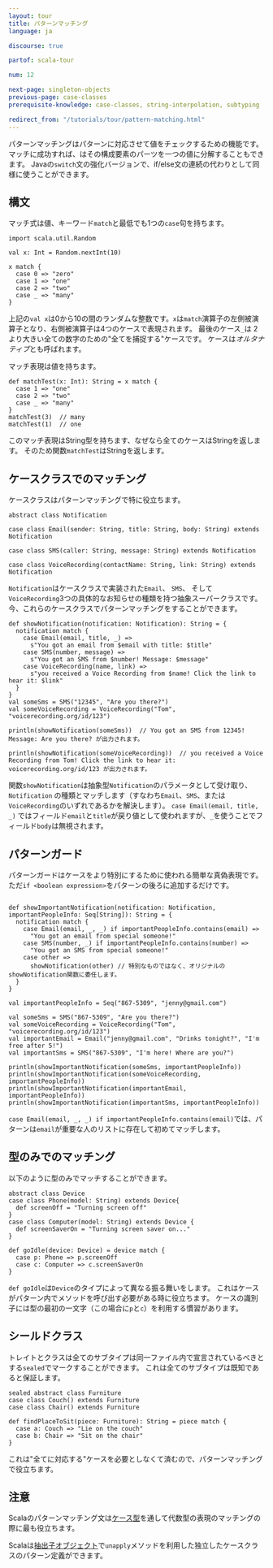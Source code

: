 ```yaml
---
layout: tour
title: パターンマッチング
language: ja

discourse: true

partof: scala-tour

num: 12

next-page: singleton-objects
previous-page: case-classes
prerequisite-knowledge: case-classes, string-interpolation, subtyping

redirect_from: "/tutorials/tour/pattern-matching.html"
---
```


パターンマッチングはパターンに対応させて値をチェックするための機能です。
マッチに成功すれば、はその構成要素のパーツを一つの値に分解することもできます。
Javaの`switch`文の強化バージョンで、if/else文の連続の代わりとして同様に使うことができます。

## 構文

マッチ式は値、キーワード`match`と最低でも1つの`case`句を持ちます。
```tut
import scala.util.Random

val x: Int = Random.nextInt(10)

x match {
  case 0 => "zero"
  case 1 => "one"
  case 2 => "two"
  case _ => "many"
}
```
上記の`val x`は0から10の間のランダムな整数です。`x`は`match`演算子の左側被演算子となり、右側被演算子は4つのケースで表現されます。
最後のケース`_`は 2より大きい全ての数字のための"全てを捕捉する"ケースです。
ケースは*オルタナティブ*とも呼ばれます。

マッチ表現は値を持ちます。
```tut
def matchTest(x: Int): String = x match {
  case 1 => "one"
  case 2 => "two"
  case _ => "many"
}
matchTest(3)  // many
matchTest(1)  // one
```
このマッチ表現はString型を持ちます、なぜなら全てのケースはStringを返します。
そのため関数`matchTest`はStringを返します。

## ケースクラスでのマッチング

ケースクラスはパターンマッチングで特に役立ちます。

```tut
abstract class Notification

case class Email(sender: String, title: String, body: String) extends Notification

case class SMS(caller: String, message: String) extends Notification

case class VoiceRecording(contactName: String, link: String) extends Notification

```
`Notification`はケースクラスで実装された`Email`、 `SMS`、 そして`VoiceRecording`3つの具体的なお知らせの種類を持つ抽象スーパークラスです。
今、これらのケースクラスでパターンマッチングをすることができます。

```
def showNotification(notification: Notification): String = {
  notification match {
    case Email(email, title, _) =>
      s"You got an email from $email with title: $title"
    case SMS(number, message) =>
      s"You got an SMS from $number! Message: $message"
    case VoiceRecording(name, link) =>
      s"you received a Voice Recording from $name! Click the link to hear it: $link"
  }
}
val someSms = SMS("12345", "Are you there?")
val someVoiceRecording = VoiceRecording("Tom", "voicerecording.org/id/123")

println(showNotification(someSms))  // You got an SMS from 12345! Message: Are you there? が出力されます。

println(showNotification(someVoiceRecording))  // you received a Voice Recording from Tom! Click the link to hear it: voicerecording.org/id/123 が出力されます。
```
関数`showNotification`は抽象型`Notification`のパラメータとして受け取り、`Notification` の種類とマッチします（すなわち`Email`、`SMS`、または `VoiceRecording`のいずれであるかを解決します）。
`case Email(email, title, _)` ではフィールド`email`と`title`が戻り値として使われますが、`_`を使うことでフィールド`body`は無視されます。

## パターンガード
パターンガードはケースをより特別にするために使われる簡単な真偽表現です。
ただ`if <boolean expression>`をパターンの後ろに追加するだけです。

```

def showImportantNotification(notification: Notification, importantPeopleInfo: Seq[String]): String = {
  notification match {
    case Email(email, _, _) if importantPeopleInfo.contains(email) =>
      "You got an email from special someone!"
    case SMS(number, _) if importantPeopleInfo.contains(number) =>
      "You got an SMS from special someone!"
    case other =>
      showNotification(other) // 特別なものではなく、オリジナルのshowNotification関数に委任します。
  }
}

val importantPeopleInfo = Seq("867-5309", "jenny@gmail.com")

val someSms = SMS("867-5309", "Are you there?")
val someVoiceRecording = VoiceRecording("Tom", "voicerecording.org/id/123")
val importantEmail = Email("jenny@gmail.com", "Drinks tonight?", "I'm free after 5!")
val importantSms = SMS("867-5309", "I'm here! Where are you?")

println(showImportantNotification(someSms, importantPeopleInfo))
println(showImportantNotification(someVoiceRecording, importantPeopleInfo))
println(showImportantNotification(importantEmail, importantPeopleInfo))
println(showImportantNotification(importantSms, importantPeopleInfo))
```

`case Email(email, _, _) if importantPeopleInfo.contains(email)`では、パターンは`email`が重要な人のリストに存在して初めてマッチします。

## 型のみでのマッチング

以下のように型のみでマッチすることができます。
```tut
abstract class Device
case class Phone(model: String) extends Device{
  def screenOff = "Turning screen off"
}
case class Computer(model: String) extends Device {
  def screenSaverOn = "Turning screen saver on..."
}

def goIdle(device: Device) = device match {
  case p: Phone => p.screenOff
  case c: Computer => c.screenSaverOn
}
```
`def goIdle`は`Device`のタイプによって異なる振る舞いをします。
これはケースがパターン内でメソッドを呼び出す必要がある時に役立ちます。
ケースの識別子には型の最初の一文字（この場合に`p`と`c`）を利用する慣習があります。

## シールドクラス
トレイトとクラスは全てのサブタイプは同一ファイル内で宣言されているべきとする`sealed`でマークすることができます。
これは全てのサブタイプは既知であると保証します。

```tut
sealed abstract class Furniture
case class Couch() extends Furniture
case class Chair() extends Furniture

def findPlaceToSit(piece: Furniture): String = piece match {
  case a: Couch => "Lie on the couch"
  case b: Chair => "Sit on the chair"
}
```
これは"全てに対応する"ケースを必要としなくて済むので、パターンマッチングで役立ちます。

## 注意
Scalaのパターンマッチング文は[ケース型](case-classes.html)を通して代数型の表現のマッチングの際に最も役立ちます。


Scalaは[抽出子オブジェクト](extractor-objects.html)で`unapply`メソッドを利用した独立したケースクラスのパターン定義ができます。
